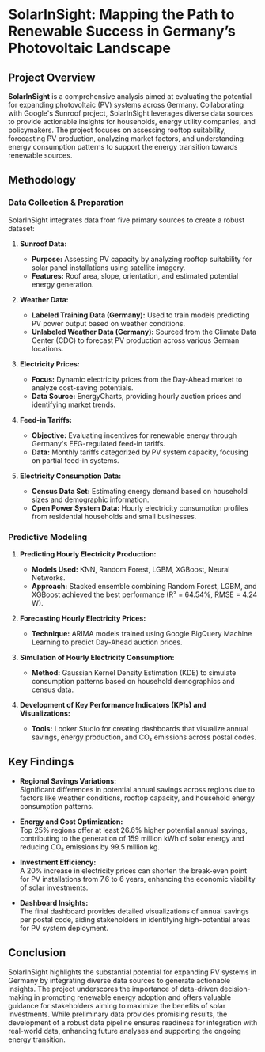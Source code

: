 # SolarInSight: Mapping the Path to Renewable Success in Germany’s Photovoltaic Landscape

## Project Overview

**SolarInSight** is a comprehensive analysis aimed at evaluating the potential for expanding photovoltaic (PV) systems across Germany. Collaborating with Google's Sunroof project, SolarInSight leverages diverse data sources to provide actionable insights for households, energy utility companies, and policymakers. The project focuses on assessing rooftop suitability, forecasting PV production, analyzing market factors, and understanding energy consumption patterns to support the energy transition towards renewable sources.

## Methodology

### Data Collection & Preparation

SolarInSight integrates data from five primary sources to create a robust dataset:

1. **Sunroof Data:**  
   - **Purpose:** Assessing PV capacity by analyzing rooftop suitability for solar panel installations using satellite imagery.
   - **Features:** Roof area, slope, orientation, and estimated potential energy generation.

2. **Weather Data:**  
   - **Labeled Training Data (Germany):** Used to train models predicting PV power output based on weather conditions.
   - **Unlabeled Weather Data (Germany):** Sourced from the Climate Data Center (CDC) to forecast PV production across various German locations.

3. **Electricity Prices:**  
   - **Focus:** Dynamic electricity prices from the Day-Ahead market to analyze cost-saving potentials.
   - **Data Source:** EnergyCharts, providing hourly auction prices and identifying market trends.

4. **Feed-in Tariffs:**  
   - **Objective:** Evaluating incentives for renewable energy through Germany's EEG-regulated feed-in tariffs.
   - **Data:** Monthly tariffs categorized by PV system capacity, focusing on partial feed-in systems.

5. **Electricity Consumption Data:**  
   - **Census Data Set:** Estimating energy demand based on household sizes and demographic information.
   - **Open Power System Data:** Hourly electricity consumption profiles from residential households and small businesses.

### Predictive Modeling

1. **Predicting Hourly Electricity Production:**  
   - **Models Used:** KNN, Random Forest, LGBM, XGBoost, Neural Networks.
   - **Approach:** Stacked ensemble combining Random Forest, LGBM, and XGBoost achieved the best performance (R² = 64.54%, RMSE = 4.24 W).

2. **Forecasting Hourly Electricity Prices:**  
   - **Technique:** ARIMA models trained using Google BigQuery Machine Learning to predict Day-Ahead auction prices.

3. **Simulation of Hourly Electricity Consumption:**  
   - **Method:** Gaussian Kernel Density Estimation (KDE) to simulate consumption patterns based on household demographics and census data.

4. **Development of Key Performance Indicators (KPIs) and Visualizations:**  
   - **Tools:** Looker Studio for creating dashboards that visualize annual savings, energy production, and CO₂ emissions across postal codes.

## Key Findings

- **Regional Savings Variations:**  
  Significant differences in potential annual savings across regions due to factors like weather conditions, rooftop capacity, and household energy consumption patterns.

- **Energy and Cost Optimization:**  
  Top 25% regions offer at least 26.6% higher potential annual savings, contributing to the generation of 159 million kWh of solar energy and reducing CO₂ emissions by 99.5 million kg.

- **Investment Efficiency:**  
  A 20% increase in electricity prices can shorten the break-even point for PV installations from 7.6 to 6 years, enhancing the economic viability of solar investments.

- **Dashboard Insights:**  
  The final dashboard provides detailed visualizations of annual savings per postal code, aiding stakeholders in identifying high-potential areas for PV system deployment.

## Conclusion

SolarInSight highlights the substantial potential for expanding PV systems in Germany by integrating diverse data sources to generate actionable insights. The project underscores the importance of data-driven decision-making in promoting renewable energy adoption and offers valuable guidance for stakeholders aiming to maximize the benefits of solar investments. While preliminary data provides promising results, the development of a robust data pipeline ensures readiness for integration with real-world data, enhancing future analyses and supporting the ongoing energy transition.
